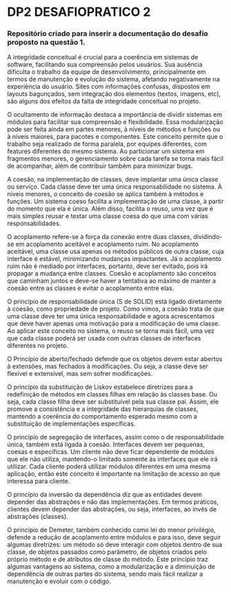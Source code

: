 # DP2 DESAFIOPRATICO 2
### Repositório criado para inserir a documentação do desafio proposto na questão 1.

A integridade conceitual é crucial para a coerência em sistemas de software, facilitando sua compreensão pelos usuários. Sua ausência dificulta o trabalho da equipe de desenvolvimento, principalmente em termos de manutenção e evolução do sistema, afetando negativamente na experiência do usuário. Sites com informações confusas, dispostos em layouts bagunçados, sem integração dos elementos (textos, imagens, etc), são alguns dos efeitos da falta de integridade conceitual no projeto.

O ocultamento de informação destaca a importância de dividir sistemas em módulos para facilitar sua compreensão e flexibilidade. Essa modularização pode ser feita ainda em partes menores, à níveis de métodos e funções ou à níveis maiores, para pacotes e componentes. Este conceito permite que o trabalho seja realizado de forma paralela, por equipes diferentes, com features diferentes do mesmo sistema. Ao particionar um sistema em fragmentos menores, o gerenciamento sobre cada tarefa se torna mais fácil de acompanhar, além de contribuir também para minimizar bugs.

A coesão, na implementação de classes, deve implantar uma única classe ou serviço. Cada classe deve ter uma única responsabilidade no sistema. À níveis menores, o conceito de coesão se aplica também à métodos e funções. Um sistema coeso facilita a implementação de uma classe, à partir do momento que ela é única. Além disso, facilita o reuso, uma vez que é mais simples reusar e testar uma classe coesa do que uma com várias responsabilidades.

O acoplamento refere-se à força da conexão entre duas classes, dividindo-se em acoplamento aceitável e acoplamento ruim. No acoplamento aceitável, uma classe usa apenas os métodos públicos de outra classe, cuja interface é estável, minimizando mudanças impactantes. Já o acoplamento ruim não é mediado por interfaces, portanto, deve ser evitado, pois irá propagar a mudança entre classes. Coesão e acoplamento são conceitos que caminham juntos e deve-se haver a tentativa ao máximo de manter a coesão entre as classes e evitar o acoplamento entre elas. 

O princípio de responsabilidade única (S de SOLID) está ligado diretamente à coesão, como propriedade de projeto. Como vimos, a coesão trata de que uma classe deve ter uma única responsabilidade e agora acrescentamos que deve haver apenas uma motivação para a modificação de uma classe. Ao aplicar este conceito no sistema, o reuso se torna mais fácil, uma vez que cada classe poderá ser usada com outras classes de interfaces diferentes no projeto. 

O Princípio de aberto/fechado defende que os objetos devem estar abertos à extensões, mas fechados à modificações. Ou seja, a classe deve ser flexível e extensível, mas sem sofrer modificações.

O princípio da substituição de Liskov estabelece diretrizes para a redefinição de métodos em classes filhas em relação às classes base. Ou seja, cada classe filha deve ser substituível pela sua classe pai. Assim, ele promove a consistência e a integridade das hierarquias de classes, mantendo a coerência do comportamento esperado mesmo com a substituição de implementações específicas.

O princípio de segregação de interfaces, assim como o de responsabilidade única, também está ligada à coesão. Interfaces devem ser pequenas, coesas e específicas. Um cliente não deve ficar dependente de módulos que ele não utiliza, mantendo-o limitado somente às interfaces que ele irá utilizar. Cada cliente poderá utilizar módulos diferentes em uma mesma aplicação, então este conceito é importante na limitação de acesso ao que interessa para cliente.

O princípio da inversão da dependência diz que as entidades devem depender das abstrações e não das implementações. Em termos práticos, clientes devem depender das abstrações, ou seja, interfaces, ao invés de abstrações (classes).

O princípio de Demeter, também conhecido como lei do menor privilégio, defende a redução de acoplamento entre módulos e para isso, deve seguir algumas diretrizes: um método só deve interagir com objetos dentro de sua classe, de objetos passados como parâmetro, de objetos criados pelo próprio método e de atributos de classe do método. Este princípio traz algumas vantagens ao sistema, como a modularização e a diminuição de dependência de outras partes do sistema, sendo mais fácil realizar a manutenção e evoluir com o código.

